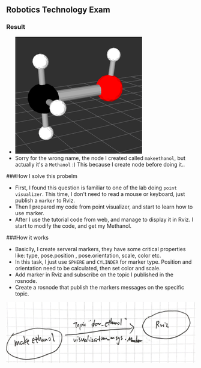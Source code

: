 ## Robotics Technology Exam

### Result
* [![methanol](/src/Ethanol/methanol.png)](/src/Ethanol/methanol.png)
* Sorry for the wrong name, the node I created called `makeethanol`, but actually it's a `Methanol` :) This because I create node before doing it..

###How I solve this probelm
* First, I found this question is familiar to one of the lab doing `point visualizer`. This time, I don't need to read a mouse or keyboard, just publish a `marker` to Rviz.
* Then I prepared my code from point visualizer, and start to learn how to use marker.
* After I use the tutorial code from web, and manage to display it in Rviz. I start to modify the code, and get my Methanol.

###How it works
* Basiclly, I create serveral markers, they have some critical properties like: type, pose.position , pose.orientation, scale, color etc.
* In this task, I just use `SPHERE` and `CYLINDER` for marker type. Position and orientation need to be calculated, then set color and scale.
* Add marker in Rviz and subscribe on the topic I published in the rosnode.
* Create a rosnode that publish the markers messages on the specific topic.

[![nodes](/src/Ethanol/nodes.png)](/src/Ethanol/nodes.png)
